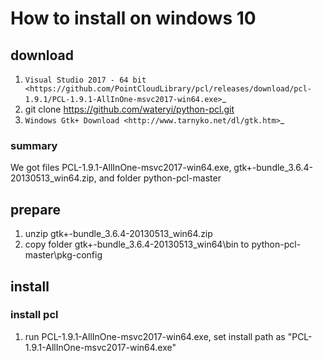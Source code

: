 # How to install on windows 10

## download
1. `Visual Studio 2017 - 64 bit <https://github.com/PointCloudLibrary/pcl/releases/download/pcl-1.9.1/PCL-1.9.1-AllInOne-msvc2017-win64.exe>`_
2. git clone https://github.com/wateryi/python-pcl.git
3. `Windows Gtk+ Download <http://www.tarnyko.net/dl/gtk.htm>`_
### summary
We got files PCL-1.9.1-AllInOne-msvc2017-win64.exe, gtk+-bundle_3.6.4-20130513_win64.zip, and folder python-pcl-master
## prepare
1. unzip gtk+-bundle_3.6.4-20130513_win64.zip
2. copy folder gtk+-bundle_3.6.4-20130513_win64\bin to python-pcl-master\pkg-config

## install
### install pcl
1. run PCL-1.9.1-AllInOne-msvc2017-win64.exe, set install path as "PCL-1.9.1-AllInOne-msvc2017-win64.exe"
